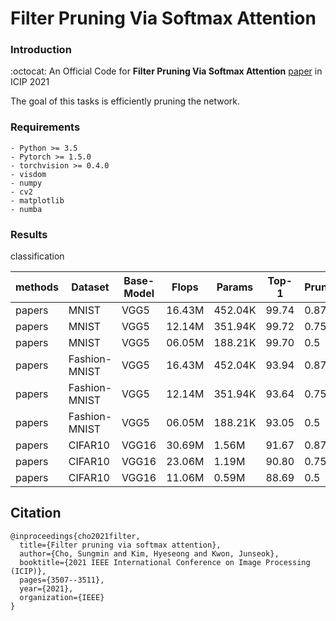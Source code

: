 # Filter Pruning Via Softmax Attention

### Introduction

:octocat: An Official Code for **Filter Pruning Via Softmax Attention** [paper](https://ieeexplore.ieee.org/abstract/document/9506724) in ICIP 2021

The goal of this tasks is efficiently pruning the network. 

### Requirements

```
- Python >= 3.5 
- Pytorch >= 1.5.0 
- torchvision >= 0.4.0 
- visdom
- numpy 
- cv2
- matplotlib
- numba
```
### Results

classification

|methods     | Dataset           |  Base-Model  | Flops  | Params   | Top-1   |Pruning_ratio|  
|------------|-------------------| ------------ | -----  | -------- |---------|-------------|
|papers      | MNIST             |  VGG5        | 16.43M |  452.04K |99.74    |0.875        |
|papers      | MNIST             |  VGG5        | 12.14M |  351.94K |99.72    |0.75         |
|papers      | MNIST             |  VGG5        | 06.05M |  188.21K |99.70    |0.5          |
|papers      | Fashion-MNIST     |  VGG5        | 16.43M |  452.04K |93.94    |0.875        |
|papers      | Fashion-MNIST     |  VGG5        | 12.14M |  351.94K |93.64    |0.75         |
|papers      | Fashion-MNIST     |  VGG5        | 06.05M |  188.21K |93.05    |0.5          |
|papers      | CIFAR10           |  VGG16       | 30.69M |  1.56M   |91.67    |0.875        |
|papers      | CIFAR10           |  VGG16       | 23.06M |  1.19M   |90.80    |0.75         |
|papers      | CIFAR10           |  VGG16       | 11.06M |  0.59M   |88.69    |0.5          |

## Citation
```
@inproceedings{cho2021filter,
  title={Filter pruning via softmax attention},
  author={Cho, Sungmin and Kim, Hyeseong and Kwon, Junseok},
  booktitle={2021 IEEE International Conference on Image Processing (ICIP)},
  pages={3507--3511},
  year={2021},
  organization={IEEE}
}
```
